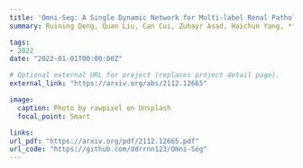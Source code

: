```yaml
---
title: 'Omni-Seg: A Single Dynamic Network for Multi-label Renal Pathology Image Segmentation using Partially Labeled Data'
summary: Ruining Deng, Quan Liu, Can Cui, Zuhayr Asad, Haichun Yang, **Yuankai Huo** <br> ***MIDL*** **(2022)** 

tags:
- 2022
date: "2022-01-01T00:00:00Z"

# Optional external URL for project (replaces project detail page).
external_link: "https://arxiv.org/abs/2112.12665"

image:
  caption: Photo by rawpixel on Unsplash
  focal_point: Smart

links:
url_pdf: "https://arxiv.org/pdf/2112.12665.pdf"
url_code: "https://github.com/ddrrnn123/Omni-Seg"
---
```

